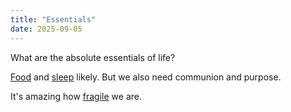 ```yaml
---
title: "Essentials"
date: 2025-09-05
---
```

What are the absolute essentials of life? 

[Food](food.md) and [sleep](sleep.md) likely. But we also need communion and purpose.

It's amazing how [fragile](fragility.md) we are.